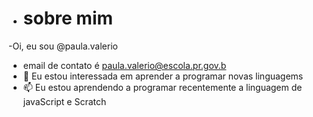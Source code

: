 - # sobre mim
 -Oi, eu sou @paula.valerio  
 - email de contato é paula.valerio@escola.pr.gov.b
- 💞️ Eu estou interessada em aprender a programar novas linguagems
- 📫 Eu estou aprendendo a programar recentemente a linguagem de javaScript e Scratch
